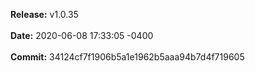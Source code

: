 **Release:** 
v1.0.35
<br><br>**Date:** 
2020-06-08 17:33:05 -0400
<br><br>**Commit:** 
34124cf7f1906b5a1e1962b5aaa94b7d4f719605
